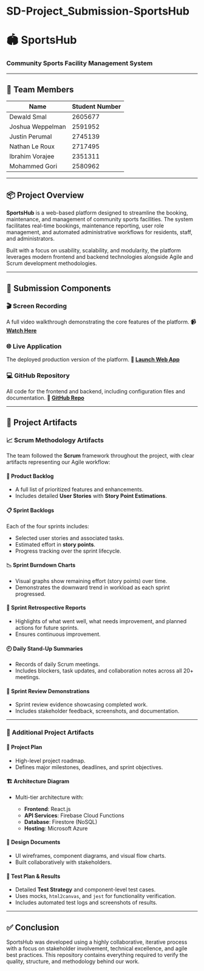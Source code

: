# SD-Project_Submission-SportsHub
# 🏟️ SportsHub

### Community Sports Facility Management System

---

## 👥 Team Members

| Name             | Student Number |
| ---------------- | -------------- |
| Dewald Smal      | 2605677        |
| Joshua Weppelman | 2591952        |
| Justin Perumal   | 2745139        |
| Nathan Le Roux   | 2717495        |
| Ibrahim Vorajee  | 2351311        |
| Mohammed Gori    | 2580962        |

---

## 📦 Project Overview

**SportsHub** is a web-based platform designed to streamline the booking, maintenance, and management of community sports facilities. The system facilitates real-time bookings, maintenance reporting, user role management, and automated administrative workflows for residents, staff, and administrators.

Built with a focus on usability, scalability, and modularity, the platform leverages modern frontend and backend technologies alongside Agile and Scrum development methodologies.

---

## 🔗 Submission Components

### 🎬 Screen Recording

A full video walkthrough demonstrating the core features of the platform.
**📹 [Watch Here](https://youtu.be/Q5WyuA0Crb0)**

### 🌐 Live Application

The deployed production version of the platform.
**🚀 [Launch Web App](https://lemon-moss-0b8334303.6.azurestaticapps.net/)**

### 💻 GitHub Repository

All code for the frontend and backend, including configuration files and documentation.
**📁 [GitHub Repo](https://github.com/Weppman/SD-Project-SportsManagement.git)**

---

## 📂 Project Artifacts

### 📈 Scrum Methodology Artifacts

The team followed the **Scrum** framework throughout the project, with clear artifacts representing our Agile workflow:

#### 📝 Product Backlog

* A full list of prioritized features and enhancements.
* Includes detailed **User Stories** with **Story Point Estimations**.

#### 📋 Sprint Backlogs

Each of the four sprints includes:

* Selected user stories and associated tasks.
* Estimated effort in **story points**.
* Progress tracking over the sprint lifecycle.

#### 📉 Sprint Burndown Charts

* Visual graphs show remaining effort (story points) over time.
* Demonstrates the downward trend in workload as each sprint progressed.

#### 🔁 Sprint Retrospective Reports

* Highlights of what went well, what needs improvement, and planned actions for future sprints.
* Ensures continuous improvement.

#### 🕘 Daily Stand-Up Summaries

* Records of daily Scrum meetings.
* Includes blockers, task updates, and collaboration notes across all 20+ meetings.

#### 🎥 Sprint Review Demonstrations

* Sprint review evidence showcasing completed work.
* Includes stakeholder feedback, screenshots, and documentation.

---

### 📑 Additional Project Artifacts

#### 📅 Project Plan

* High-level project roadmap.
* Defines major milestones, deadlines, and sprint objectives.

#### 🏗️ Architecture Diagram

* Multi-tier architecture with:

  * **Frontend**: React.js
  * **API Services**: Firebase Cloud Functions
  * **Database**: Firestore (NoSQL)
  * **Hosting**: Microsoft Azure

#### 🧩 Design Documents

* UI wireframes, component diagrams, and visual flow charts.
* Built collaboratively with stakeholders.

#### 🧪 Test Plan & Results

* Detailed **Test Strategy** and component-level test cases.
* Uses mocks, `html2canvas`, and `jest` for functionality verification.
* Includes automated test logs and screenshots of results.


---

## ✅ Conclusion

SportsHub was developed using a highly collaborative, iterative process with a focus on stakeholder involvement, technical excellence, and agile best practices. This repository contains everything required to verify the quality, structure, and methodology behind our work.


